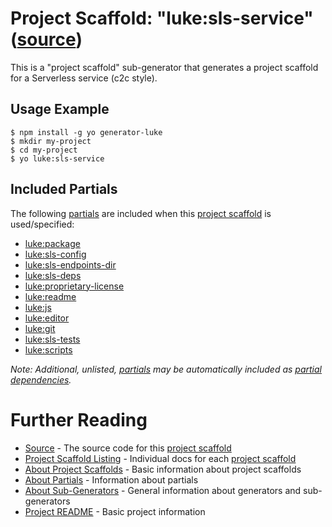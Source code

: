 # Project Scaffold: "luke:sls-service" ([source](../../generators/sls-service/index.js))

This is a "project scaffold" sub-generator that generates a project scaffold
for a Serverless service (c2c style).


## Usage Example

```
$ npm install -g yo generator-luke
$ mkdir my-project
$ cd my-project
$ yo luke:sls-service
```


## Included Partials

The following [partials](../partials.md) are included when this
[project scaffold](../project-scaffolds.md) is used/specified:

* [luke:package](../partials/package.md)
* [luke:sls-config](../partials/sls-config.md)
* [luke:sls-endpoints-dir](../partials/sls-endpoints-dir.md)
* [luke:sls-deps](../partials/sls-deps.md)
* [luke:proprietary-license](../partials/proprietary-license.md)
* [luke:readme](../partials/readme.md)
* [luke:js](../partials/js.md)
* [luke:editor](../partials/editor.md)
* [luke:git](../partials/git.md)
* [luke:sls-tests](../partials/sls-tests.md)
* [luke:scripts](../partials/scripts.md)

_Note: Additional, unlisted, [partials](../partials.md) may be automatically
included as [partial dependencies](../partials.md#partial-dependency)._


# Further Reading

* [Source](../../generators/sls-service/index.js) - The source code for this [project scaffold](../project-scaffolds.md)
* [Project Scaffold Listing](./) - Individual docs for each [project scaffold](../project-scaffolds.md)
* [About Project Scaffolds](../project-scaffolds.md) - Basic information about project scaffolds
* [About Partials](../partials.md) - Information about partials
* [About Sub-Generators](../generators.md) - General information about generators and sub-generators
* [Project README](../README.md) - Basic project information
